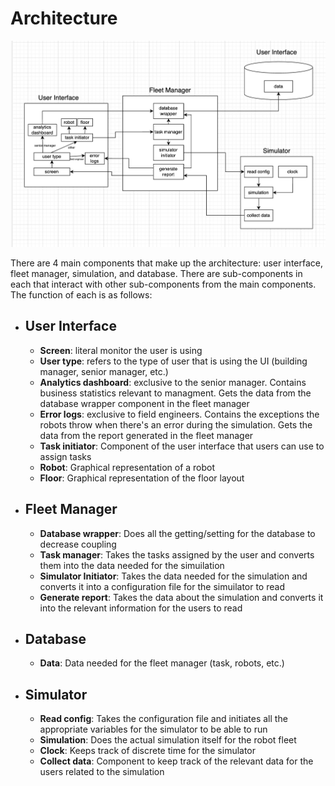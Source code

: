 # Architecture

![architecture diagram](architecture.png)

There are 4 main components that make up the architecture: user interface, fleet manager, simulation, and database. There are sub-components in each that interact with other sub-components from the main components. The function of each is as follows:
- ## User Interface
  - **Screen**: literal monitor the user is using
  - **User type**: refers to the type of user that is using the UI (building manager, senior manager, etc.)
  - **Analytics dashboard**: exclusive to the senior manager. Contains business statistics relevant to managment. Gets the data from the database wrapper component in the fleet manager
  - **Error logs**: exclusive to field engineers. Contains the exceptions the robots throw when there's an error during the simulation. Gets the data from the report generated in the fleet manager
  - **Task initiator**: Component of the user interface that users can use to assign tasks
  - **Robot**: Graphical representation of a robot
  - **Floor**: Graphical representation of the floor layout

- ## Fleet Manager
  - **Database wrapper**: Does all the getting/setting for the database to decrease coupling
  - **Task manager**: Takes the tasks assigned by the user and converts them into the data needed for the simuilation
  - **Simulator Initiator**: Takes the data needed for the simulation and converts it into a configuration file for the simuilator to read
  - **Generate report**: Takes the data about the simulation and converts it into the relevant information for the users to read

- ## Database
  - **Data**: Data needed for the fleet manager (task, robots, etc.)

- ## Simulator
  - **Read config**: Takes the configuration file and initiates all the appropriate variables for the simulator to be able to run
  - **Simulation**: Does the actual simulation itself for the robot fleet
  - **Clock**: Keeps track of discrete time for the simulator
  - **Collect data**: Component to keep track of the relevant data for the users related to the simulation